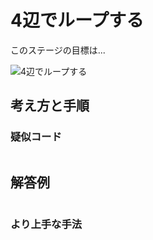 # 4辺でループする

このステージの目標は...

![4辺でループする]()




## 考え方と手順

### 疑似コード

```
```

## 解答例

```swift
```

### より上手な手法

```swift
```